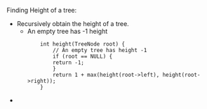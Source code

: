

Finding Height of a tree:

- Recursively obtain the height of a tree. 
  - An empty tree has -1 height
    ```
        int height(TreeNode root) { 
            // An empty tree has height -1
            if (root == NULL) {
            return -1;
            }
            return 1 + max(height(root->left), height(root->right));
        }
    ```
- 